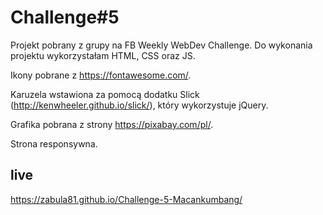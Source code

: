 # Challenge#5

Projekt pobrany z grupy na FB Weekly WebDev Challenge.
Do wykonania projektu wykorzystałam HTML, CSS oraz JS.

Ikony pobrane z https://fontawesome.com/.

Karuzela wstawiona za pomocą dodatku Slick (http://kenwheeler.github.io/slick/), który wykorzystuje jQuery.

Grafika pobrana z strony https://pixabay.com/pl/.

Strona responsywna.
## live
 https://zabula81.github.io/Challenge-5-Macankumbang/
